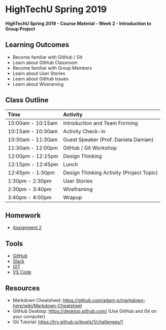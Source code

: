 # HighTechU Spring 2019

**HighTechU Spring 2019 - Course Material - Week 2 - Introduction to Group Project**

## Learning Outcomes

* Become familiar with GitHub / Git
* Learn about GitHub Classroom
* Become familiar with Group Members
* Learn about User Stories
* Learn about GitHub Issues
* Learn about Wireraming

## Class Outline

|Time|Activity|
|:---|:---|
|10:00am - 10:15am|Introduction and Team Forming|
|10:15am - 10:30am|Activity Check-in|
|10:30am - 11:30am|Guest Speaker (Prof. Daniela Damian)|
|11:30am - 12:00pm|GitHub / Git Workshop|
|12:00pm - 12:15pm|Design Thinking|
|12:15pm - 12:45pm|Lunch|
|12:45pm - 1:30pm|Design Thinking Activity (Project Topic)|
|1:30pm - 2:30pm|User Stories|
|2:30pm - 3:40pm|Wireframing|
|3:40pm - 4:00pm|Wrapup|

## Homework

* [Assignment 2](https://github.com/hightechu/hightechu-spring2019/blob/master/week2/assignment2.md)

## Tools

* [GitHub](https://github.com/)
* [Slack](https://slack.com/)
* [GIT](https://git-scm.com/)
* [VS Code](https://code.visualstudio.com/)

## Resources

* Markdown Cheatsheet: https://github.com/adam-p/markdown-here/wiki/Markdown-Cheatsheet
* GitHub Desktop: https://desktop.github.com/ (Use GitHub and Git on your computer)
* Git Tutorial: https://try.github.io/levels/1/challenges/1
